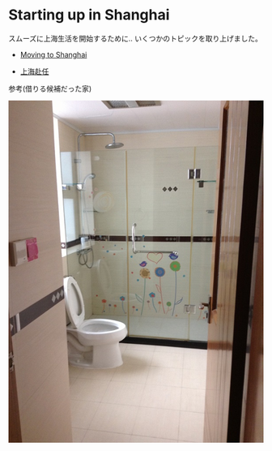 # Starting up in Shanghai

スムーズに上海生活を開始するために..
いくつかのトピックを取り上げました。

- [Moving to Shanghai](http://www.expatarrivals.com/china/shanghai/moving-to-shanghai)

- [上海赴任](http://www.shanghai-funin.com/)

参考(借りる候補だった家)

![You can image your home](IMG_0034.JPG)
